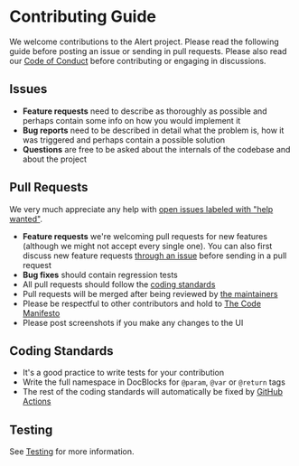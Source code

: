 # Contributing Guide

We welcome contributions to the Alert project. Please read the following guide before posting an issue or sending
in pull requests. Please also read our [Code of Conduct](CODE_OF_CONDUCT.md) before contributing or engaging in
discussions.

## Issues

- **Feature requests** need to describe as thoroughly as possible and perhaps contain some info on how you would implement it
- **Bug reports** need to be described in detail what the problem is, how it was triggered and perhaps contain a possible solution
- **Questions** are free to be asked about the internals of the codebase and about the project

## Pull Requests

We very much appreciate any help with [open issues labeled with "help wanted"](https://github.com/digitlimit/alert/issues?q=is%3Aopen+is%3Aissue+label%3A%22help+wanted%22).

- **Feature requests** we're welcoming pull requests for new features (although we might not accept every single one). You can also first discuss new feature requests [through an issue](https://github.com/digitlimit/alert/issues/new) before sending in a pull request
- **Bug fixes** should contain regression tests
- All pull requests should follow the [coding standards](#coding-standards)
- Pull requests will be merged after being reviewed by [the maintainers](README.md#maintainers)
- Please be respectful to other contributors and hold to [The Code Manifesto](http://codemanifesto.com/)
- Please post screenshots if you make any changes to the UI

## Coding Standards

- It's a good practice to write tests for your contribution
- Write the full namespace in DocBlocks for `@param`, `@var` or `@return` tags
- The rest of the coding standards will automatically be fixed by [GitHub Actions](https://github.com/digitlimit/alert/actions)

## Testing
See [Testing](https://github.com/digitlimit/alert/wiki/Tests#testing) for more information.
